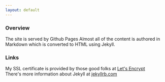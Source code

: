 ```yaml
---
layout: default
---
```


### Overview
The site is served by Github Pages
Almost all of the content is authored in Markdown which is converted to HTML using Jekyll. 


### Links
My SSL certificate is provided by those good folks at [Let's Encrypt](https://letsencrypt.org) <br>
There's more information about Jekyll at [jekyllrb.com](https://jekyllrb.com)
